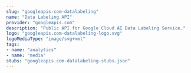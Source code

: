 ```yaml
---
slug: "googleapis-com-datalabeling"
name: "Data Labeling API"
provider: "googleapis.com"
description: "Public API for Google Cloud AI Data Labeling Service."
logo: "googleapis.com-datalabeling-logo.svg"
logoMediaType: "image/svg+xml"
tags:
- name: "analytics"
- name: "media"
stubs: "googleapis.com-datalabeling-stubs.json"
---
```

